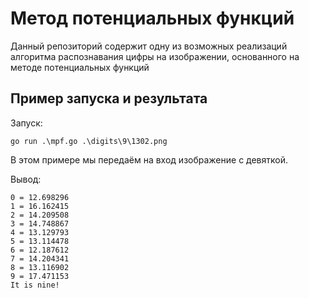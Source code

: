 # Метод потенциальных функций
Данный репозиторий содержит одну из возможных реализаций алгоритма распознавания цифры на изображении, основанного на методе потенциальных функций

## Пример запуска и результата

Запуск:

```
go run .\mpf.go .\digits\9\1302.png
```
В этом примере мы передаём на вход изображение с девяткой.

Вывод:
```
0 = 12.698296
1 = 16.162415
2 = 14.209508
3 = 14.748867
4 = 13.129793
5 = 13.114478
6 = 12.187612
7 = 14.204341
8 = 13.116902
9 = 17.471153
It is nine!
```